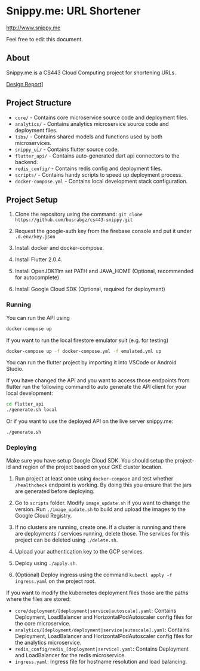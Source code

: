 # Snippy.me: URL Shortener
<!--
***yukardaki svgleri değiş
-->

http://www.snippy.me

Feel free to edit this document.

## About

Snippy.me is a CS443 Cloud Computing project for shortening URLs.

[Design Report](https://github.com/busrabgz/cs443-snippy/blob/a60a94ed59f45002b9fbfe27aff99a08290fc15e/CS443%20Design%20Report.pdf)]



## Project Structure

- `core/` - Contains core microservice source code and deployment files.
- `analytics/` - Contains analytics microservice source code and deployment files.
- `libs/` - Contains shared models and functions used by both microservices.
- `snippy_ui/` - Contains flutter source code.
- `flutter_api/` - Contains auto-generated dart api connectors to the backend.
- `redis_config/` - Contains redis config and deployment files.
- `scripts/` - Contains handy scripts to speed up deployment process.
- `docker-compose.yml` - Contains local development stack configuration.

## Project Setup

1. Clone the repository using the command: 
`git clone https://github.com/busrabgz/cs443-snippy.git`

2. Request the google-auth key from the firebase console and put it under `.d.env/key.json`

3. Install docker and docker-compose.

4. Install Flutter 2.0.4.

5. Install OpenJDK11m set PATH and JAVA_HOME (Optional, recommended for autocomplete)

6. Install Google Cloud SDK (Optional, required for deployment)

### Running
You can run the API using
```bash 
docker-compose up
```

If you want to run the local firestore emulator suit (e.g. for testing)
```bash
docker-compose up -f docker-compose.yml -f emulated.yml up
```

You can run the flutter project by importing it into VSCode or Android Studio.

If you have changed the API and you want to access those endpoints from flutter run the following command to auto generate the API client for your local development:

```bash
cd flutter_api
./generate.sh local
```

Or if you want to use the deployed API on the live server snippy.me:
```bash
./generate.sh
```

### Deploying

Make sure you have setup Google Cloud SDK. You should setup the project-id and region of the project based on your GKE cluster location.

1. Run project at least once using `docker-compose` and test whether `/healthcheck` endpoint is working. By doing this you ensure that the jars are generated before deploying.

2. Go to `scripts` folder. Modify `image_update.sh` if you want to change the version. Run `./image_update.sh` to build and upload the images to the Google Cloud Registry.

3. If no clusters are running, create one. If a cluster is running and there are deployments / services running, delete those. The services for this project can be deleted using `./delete.sh`.

4. Upload your authentication key to the GCP services.

5. Deploy using `./apply.sh`.

6. (Optional) Deploy ingress using the command `kubectl apply -f ingress.yaml` on the project root.

If you want to modify the kubernetes deployment files those are the paths where the files are stored:

- `core/deployment/[deployment|service|autoscale].yaml`: Contains Deployment, LoadBalancer and HorizontalPodAutoscaler config files for the core microservice.
- `analytics/[deployment/deployment|service|autoscale].yaml`: Contains Deployment, LoadBalancer and HorizontalPodAutoscaler config files for the analytics microservice.
- `redis_config/redis_[deployment|service].yaml`: Contains Deployment and LoadBalancer for the redis microservice.
- `ingress.yaml`: Ingress file for hostname resolution and load balancing.
